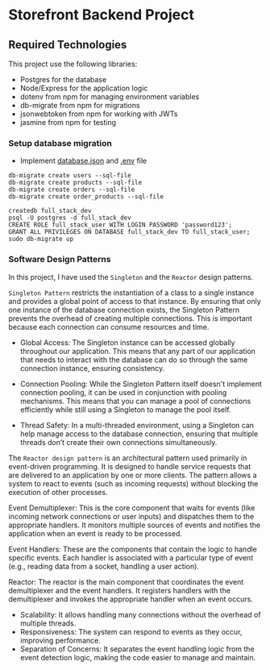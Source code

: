 # Storefront Backend Project

## Required Technologies

This project use the following libraries:

- Postgres for the database
- Node/Express for the application logic
- dotenv from npm for managing environment variables
- db-migrate from npm for migrations
- jsonwebtoken from npm for working with JWTs
- jasmine from npm for testing

### Setup database migration

- Implement [database.json](./database.json) and [.env](.env) file

```
db-migrate create users --sql-file
db-migrate create products --sql-file
db-migrate create orders --sql-file
db-migrate create order_products --sql-file

createdb full_stack_dev
psql -U postgres -d full_stack_dev
CREATE ROLE full_stack_user WITH LOGIN PASSWORD 'password123';
GRANT ALL PRIVILEGES ON DATABASE full_stack_dev TO full_stack_user;
sudo db-migrate up
```

### Software Design Patterns

In this project, I have used the `Singleton` and the `Reactor` design patterns.

`Singleton Pattern` restricts the instantiation of a class to a single instance and provides a global point of access to that instance. By ensuring that only one instance of the database connection exists, the Singleton Pattern prevents the overhead of creating multiple connections. This is important because each connection can consume resources and time.

- Global Access: The Singleton instance can be accessed globally throughout our application. This means that any part of our application that needs to interact with the database can do so through the same connection instance, ensuring consistency.

- Connection Pooling: While the Singleton Pattern itself doesn't implement connection pooling, it can be used in conjunction with pooling mechanisms. This means that you can manage a pool of connections efficiently while still using a Singleton to manage the pool itself.

- Thread Safety: In a multi-threaded environment, using a Singleton can help manage access to the database connection, ensuring that multiple threads don’t create their own connections simultaneously.

The `Reactor design pattern` is an architectural pattern used primarily in event-driven programming. It is designed to handle service requests that are delivered to an application by one or more clients. The pattern allows a system to react to events (such as incoming requests) without blocking the execution of other processes.

Event Demultiplexer: This is the core component that waits for events (like incoming network connections or user inputs) and dispatches them to the appropriate handlers. It monitors multiple sources of events and notifies the application when an event is ready to be processed.

Event Handlers: These are the components that contain the logic to handle specific events. Each handler is associated with a particular type of event (e.g., reading data from a socket, handling a user action).

Reactor: The reactor is the main component that coordinates the event demultiplexer and the event handlers. It registers handlers with the demultiplexer and invokes the appropriate handler when an event occurs.

- Scalability: It allows handling many connections without the overhead of multiple threads.
- Responsiveness: The system can respond to events as they occur, improving performance.
- Separation of Concerns: It separates the event handling logic from the event detection logic, making the code easier to manage and maintain.
